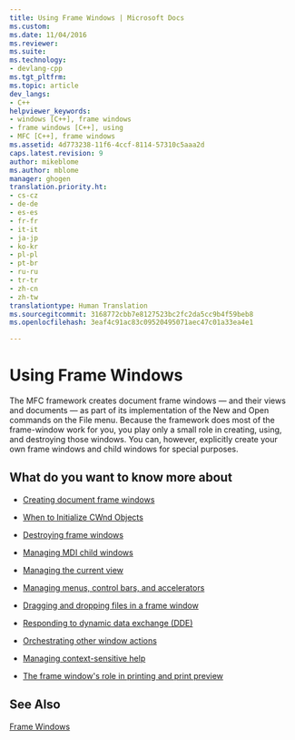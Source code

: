 ```yaml
---
title: Using Frame Windows | Microsoft Docs
ms.custom: 
ms.date: 11/04/2016
ms.reviewer: 
ms.suite: 
ms.technology:
- devlang-cpp
ms.tgt_pltfrm: 
ms.topic: article
dev_langs:
- C++
helpviewer_keywords:
- windows [C++], frame windows
- frame windows [C++], using
- MFC [C++], frame windows
ms.assetid: 4d773238-11f6-4ccf-8114-57310c5aaa2d
caps.latest.revision: 9
author: mikeblome
ms.author: mblome
manager: ghogen
translation.priority.ht:
- cs-cz
- de-de
- es-es
- fr-fr
- it-it
- ja-jp
- ko-kr
- pl-pl
- pt-br
- ru-ru
- tr-tr
- zh-cn
- zh-tw
translationtype: Human Translation
ms.sourcegitcommit: 3168772cbb7e8127523bc2fc2da5cc9b4f59beb8
ms.openlocfilehash: 3eaf4c91ac83c09520495071aec47c01a33ea4e1

---
```

# Using Frame Windows
The MFC framework creates document frame windows — and their views and documents — as part of its implementation of the New and Open commands on the File menu. Because the framework does most of the frame-window work for you, you play only a small role in creating, using, and destroying those windows. You can, however, explicitly create your own frame windows and child windows for special purposes.  
  
## What do you want to know more about  
  
-   [Creating document frame windows](../mfc/creating-document-frame-windows.md)  
  
-   [When to Initialize CWnd Objects](../mfc/when-to-initialize-cwnd-objects.md)  
  
-   [Destroying frame windows](../mfc/destroying-frame-windows.md)  
  
-   [Managing MDI child windows](../mfc/managing-mdi-child-windows.md)  
  
-   [Managing the current view](../mfc/managing-the-current-view.md)  
  
-   [Managing menus, control bars, and accelerators](../mfc/managing-menus-control-bars-and-accelerators.md)  
  
-   [Dragging and dropping files in a frame window](../mfc/dragging-and-dropping-files-in-a-frame-window.md)  
  
-   [Responding to dynamic data exchange (DDE)](../mfc/responding-to-dynamic-data-exchange-dde.md)  
  
-   [Orchestrating other window actions](../mfc/orchestrating-other-window-actions.md)  
  
-   [Managing context-sensitive help](../mfc/orchestrating-other-window-actions.md)  
  
-   [The frame window's role in printing and print preview](../mfc/orchestrating-other-window-actions.md)  
  
## See Also  
 [Frame Windows](../mfc/frame-windows.md)




<!--HONumber=Jan17_HO1-->


